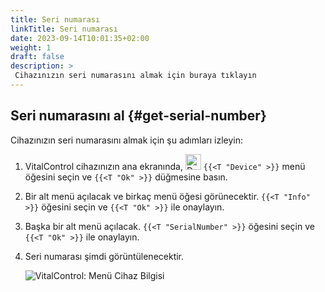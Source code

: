 ```yaml
---
title: Seri numarası
linkTitle: Seri numarası
date: 2023-09-14T10:01:35+02:00
weight: 1
draft: false
description: >
 Cihazınızın seri numarasını almak için buraya tıklayın
---
```

## Seri numarasını al {#get-serial-number}

Cihazınızın seri numarasını almak için şu adımları izleyin:

1. VitalControl cihazınızın ana ekranında, <img src="/icons/device.svg" width="25" align="bottom" alt="Device" />  `{{<T "Device" >}}` menü öğesini seçin ve `{{<T "Ok" >}}` düğmesine basın.

2. Bir alt menü açılacak ve birkaç menü öğesi görünecektir. `{{<T "Info" >}}` öğesini seçin ve `{{<T "Ok" >}}` ile onaylayın.

3. Başka bir alt menü açılacak. `{{<T "SerialNumber" >}}` öğesini seçin ve `{{<T "Ok" >}}` ile onaylayın.

4. Seri numarası şimdi görüntülenecektir.

   ![VitalControl: Menü Cihaz Bilgisi](../images/serialnumber.png "Seri numarasını al")

